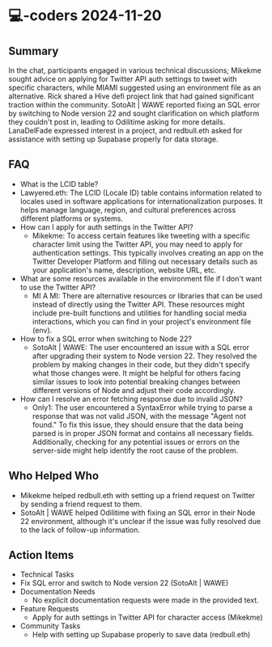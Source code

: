 # 💻-coders 2024-11-20

## Summary
 In the chat, participants engaged in various technical discussions; Mikekme sought advice on applying for Twitter API auth settings to tweet with specific characters, while MIAMI suggested using an environment file as an alternative. Rick shared a Hive defi project link that had gained significant traction within the community. SotoAlt | WAWE reported fixing an SQL error by switching to Node version 22 and sought clarification on which platform they couldn't post in, leading to Odilitime asking for more details. LanaDelFade expressed interest in a project, and redbull.eth asked for assistance with setting up Supabase properly for data storage.

## FAQ
 - What is the LCID table?
  - Lawyered.eth: The LCID (Locale ID) table contains information related to locales used in software applications for internationalization purposes. It helps manage language, region, and cultural preferences across different platforms or systems.
- How can I apply for auth settings in the Twitter API?
  - Mikekme: To access certain features like tweeting with a specific character limit using the Twitter API, you may need to apply for authentication settings. This typically involves creating an app on the Twitter Developer Platform and filling out necessary details such as your application's name, description, website URL, etc.
- What are some resources available in the environment file if I don't want to use the Twitter API?
  - MI A MI: There are alternative resources or libraries that can be used instead of directly using the Twitter API. These resources might include pre-built functions and utilities for handling social media interactions, which you can find in your project's environment file (env).
- How to fix a SQL error when switching to Node 22?
  - SotoAlt | WAWE: The user encountered an issue with a SQL error after upgrading their system to Node version 22. They resolved the problem by making changes in their code, but they didn't specify what those changes were. It might be helpful for others facing similar issues to look into potential breaking changes between different versions of Node and adjust their code accordingly.
- How can I resolve an error fetching response due to invalid JSON?
  - Only1: The user encountered a SyntaxError while trying to parse a response that was not valid JSON, with the message "Agent not found." To fix this issue, they should ensure that the data being parsed is in proper JSON format and contains all necessary fields. Additionally, checking for any potential issues or errors on the server-side might help identify the root cause of the problem.

## Who Helped Who
 - Mikekme helped redbull.eth with setting up a friend request on Twitter by sending a friend request to them.
- SotoAlt | WAWE helped Odilitime with fixing an SQL error in their Node 22 environment, although it's unclear if the issue was fully resolved due to the lack of follow-up information.

## Action Items
 - Technical Tasks
  - Fix SQL error and switch to Node version 22 (SotoAlt | WAWE)
- Documentation Needs
  - No explicit documentation requests were made in the provided text.
- Feature Requests
  - Apply for auth settings in Twitter API for character access (Mikekme)
- Community Tasks
  - Help with setting up Supabase properly to save data (redbull.eth)

